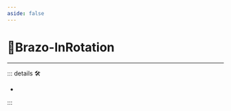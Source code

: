 ```yaml
---
aside: false
---
```

# 🔷Brazo-InRotation

---

<!-- =================================================== -->
<!-- =================================================== -->
<!-- =================================================== -->
<!-- =================================================== -->
<!-- =================================================== -->
::: details 🛠

-

:::
